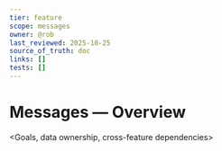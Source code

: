 ```yaml
---
tier: feature
scope: messages
owner: @rob
last_reviewed: 2025-10-25
source_of_truth: doc
links: []
tests: []
---
```


# Messages — Overview
<Goals, data ownership, cross-feature dependencies>

